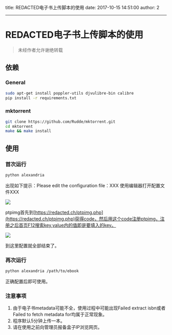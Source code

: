 title: REDACTED电子书上传脚本的使用
date: 2017-10-15 14:51:00
author: 2


---
# REDACTED电子书上传脚本的使用
> 未经作者允许谢绝转载

## 依赖

### General
```bash
sudo apt-get install poppler-utils djvulibre-bin calibre
pip install -r requirements.txt
```

### mktorrent
```bash
git clone https://github.com/Rudde/mktorrent.git
cd mktorrent
make && make install
```

## 使用

### 首次运行
```bash
python alexandria
```
出现如下提示：Please edit the configuration file：XXX
使用编辑器打开配置文件XXX

![](https://ptpimg.me/668efx.png)

ptpimg首先到[https://redacted.ch/ptpimg.php](https://redacted.ch/ptpimg.php)获得code，然后用这个code注册ptpimg，注册之后首页F12搜索key,value内的值即是要填入的key。

![](https://ptpimg.me/ykvmuv.png)

到这里配置就全部结束了。

### 再次运行
```bash
python alexandria /path/to/ebook
```
正确配置后即可使用。

### 注意事项
1. 由于电子书metadata可能不全，使用过程中可能出现Failed extract isbn或者Failed to fetch metadata for均属于正常现象。
2. 程序默认5分钟上传一本。
3. 请在使用之前向管理员报备盒子IP浏览网页。